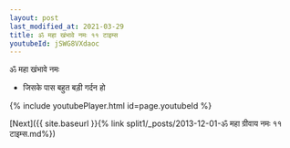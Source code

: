 ```yaml
---
layout: post
last_modified_at: 2021-03-29
title: ॐ महा खंभावे नमः ११ टाइम्स
youtubeId: jSWG8VXdaoc
---
```

 
 
 ॐ महा खंभावे नमः  
 
 -  जिसके पास बहुत बड़ी गर्दन हो 
 
  
 
  
 
 
 
 
 
 


{% include youtubePlayer.html id=page.youtubeId %}
 
[Next]({{ site.baseurl }}{% link  split1/_posts/2013-12-01-ॐ महा ग्रीवाय नमः ११ टाइम्स.md%})
 
